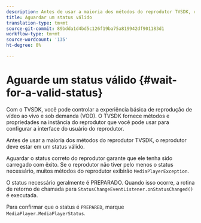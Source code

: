 ```yaml
---
description: Antes de usar a maioria dos métodos do reprodutor TVSDK, o reprodutor deve estar em um status válido.
title: Aguardar um status válido
translation-type: tm+mt
source-git-commit: 89bdda1d4bd5c126f19ba75a819942df901183d1
workflow-type: tm+mt
source-wordcount: '135'
ht-degree: 0%

---
```



# Aguarde um status válido {#wait-for-a-valid-status}

Com o TVSDK, você pode controlar a experiência básica de reprodução de vídeo ao vivo e sob demanda (VOD). O TVSDK fornece métodos e propriedades na instância do reprodutor que você pode usar para configurar a interface do usuário do reprodutor.

Antes de usar a maioria dos métodos do reprodutor TVSDK, o reprodutor deve estar em um status válido.

Aguardar o status correto do reprodutor garante que ele tenha sido carregado com êxito. Se o reprodutor não tiver pelo menos o status necessário, muitos métodos do reprodutor exibirão `MediaPlayerException`.

O status necessário geralmente é PREPARADO. Quando isso ocorre, a rotina de retorno de chamada para `StatusChangeEventListener.onStatusChanged()` é executada.

Para confirmar que o status é `PREPARED`, marque `MediaPlayer.MediaPlayerStatus`.